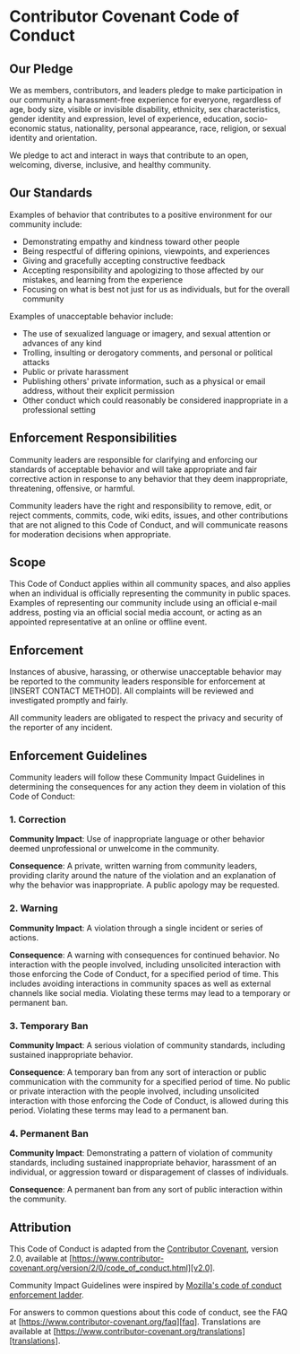 # Contributor Covenant Code of Conduct

## Our Pledge

We as members, contributors, and leaders pledge to make participation in our community a harassment-free
experience for everyone, regardless of age, body size, visible or invisible disability, ethnicity, sex
characteristics, gender identity and expression, level of experience, education, socio-economic status,
nationality, personal appearance, race, religion, or sexual identity and orientation.

We pledge to act and interact in ways that contribute to an open, welcoming, diverse, inclusive, and
healthy community.

## Our Standards

Examples of behavior that contributes to a positive environment for our community include:

- Demonstrating empathy and kindness toward other people
- Being respectful of differing opinions, viewpoints, and experiences
- Giving and gracefully accepting constructive feedback
- Accepting responsibility and apologizing to those affected by our mistakes, and learning from the
  experience
- Focusing on what is best not just for us as individuals, but for the overall community

Examples of unacceptable behavior include:

- The use of sexualized language or imagery, and sexual attention or advances of any kind
- Trolling, insulting or derogatory comments, and personal or political attacks
- Public or private harassment
- Publishing others' private information, such as a physical or email address, without their explicit
  permission
- Other conduct which could reasonably be considered inappropriate in a professional setting

## Enforcement Responsibilities

Community leaders are responsible for clarifying and enforcing our standards of acceptable behavior and
will take appropriate and fair corrective action in response to any behavior that they deem
inappropriate, threatening, offensive, or harmful.

Community leaders have the right and responsibility to remove, edit, or reject comments, commits, code,
wiki edits, issues, and other contributions that are not aligned to this Code of Conduct, and will
communicate reasons for moderation decisions when appropriate.

## Scope

This Code of Conduct applies within all community spaces, and also applies when an individual is
officially representing the community in public spaces. Examples of representing our community include
using an official e-mail address, posting via an official social media account, or acting as an appointed
representative at an online or offline event.

## Enforcement

Instances of abusive, harassing, or otherwise unacceptable behavior may be reported to the community
leaders responsible for enforcement at
[INSERT CONTACT METHOD]. All complaints will be reviewed and investigated promptly and fairly.

All community leaders are obligated to respect the privacy and security of the reporter of any incident.

## Enforcement Guidelines

Community leaders will follow these Community Impact Guidelines in determining the consequences for any
action they deem in violation of this Code of Conduct:

### 1. Correction

**Community Impact**: Use of inappropriate language or other behavior deemed unprofessional or unwelcome
in the community.

**Consequence**: A private, written warning from community leaders, providing clarity around the nature
of the violation and an explanation of why the behavior was inappropriate. A public apology may be
requested.

### 2. Warning

**Community Impact**: A violation through a single incident or series of actions.

**Consequence**: A warning with consequences for continued behavior. No interaction with the people
involved, including unsolicited interaction with those enforcing the Code of Conduct, for a specified
period of time. This includes avoiding interactions in community spaces as well as external channels like
social media. Violating these terms may lead to a temporary or permanent ban.

### 3. Temporary Ban

**Community Impact**: A serious violation of community standards, including sustained inappropriate
behavior.

**Consequence**: A temporary ban from any sort of interaction or public communication with the community
for a specified period of time. No public or private interaction with the people involved, including
unsolicited interaction with those enforcing the Code of Conduct, is allowed during this period.
Violating these terms may lead to a permanent ban.

### 4. Permanent Ban

**Community Impact**: Demonstrating a pattern of violation of community standards, including sustained
inappropriate behavior, harassment of an individual, or aggression toward or disparagement of classes of
individuals.

**Consequence**: A permanent ban from any sort of public interaction within the community.

## Attribution

This Code of Conduct is adapted from the [Contributor Covenant][homepage], version 2.0, available at
[https://www.contributor-covenant.org/version/2/0/code_of_conduct.html][v2.0].

Community Impact Guidelines were inspired by
[Mozilla's code of conduct enforcement ladder][mozilla coc].

For answers to common questions about this code of conduct, see the FAQ at
[https://www.contributor-covenant.org/faq][faq]. Translations are available
at [https://www.contributor-covenant.org/translations][translations].

[homepage]: https://www.contributor-covenant.org
[v2.0]: https://www.contributor-covenant.org/version/2/0/code_of_conduct.html
[mozilla coc]: https://github.com/mozilla/diversity
[faq]: https://www.contributor-covenant.org/faq
[translations]: https://www.contributor-covenant.org/translations
